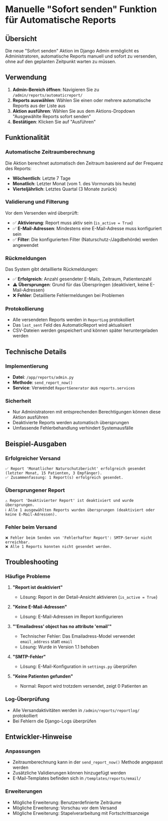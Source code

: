 # Manuelle "Sofort senden" Funktion für Automatische Reports

## Übersicht

Die neue "Sofort senden" Aktion im Django Admin ermöglicht es Administratoren, automatische Reports manuell und sofort zu versenden, ohne auf den geplanten Zeitpunkt warten zu müssen.

## Verwendung

1. **Admin-Bereich öffnen**: Navigieren Sie zu `/admin/reports/automaticreport/`
2. **Reports auswählen**: Wählen Sie einen oder mehrere automatische Reports aus der Liste aus
3. **Aktion ausführen**: Wählen Sie aus dem Aktions-Dropdown "Ausgewählte Reports sofort senden"
4. **Bestätigen**: Klicken Sie auf "Ausführen"

## Funktionalität

### Automatische Zeitraumberechnung
Die Aktion berechnet automatisch den Zeitraum basierend auf der Frequenz des Reports:

- **Wöchentlich**: Letzte 7 Tage
- **Monatlich**: Letzter Monat (vom 1. des Vormonats bis heute)
- **Vierteljährlich**: Letztes Quartal (3 Monate zurück)

### Validierung und Filterung
Vor dem Versenden wird überprüft:

- ✅ **Aktivierung**: Report muss aktiv sein (`is_active = True`)
- ✅ **E-Mail-Adressen**: Mindestens eine E-Mail-Adresse muss konfiguriert sein
- ✅ **Filter**: Die konfigurierten Filter (Naturschutz-/Jagdbehörde) werden angewendet

### Rückmeldungen
Das System gibt detaillierte Rückmeldungen:

- ✅ **Erfolgreich**: Anzahl gesendeter E-Mails, Zeitraum, Patientenzahl
- ⚠️ **Übersprungen**: Grund für das Überspringen (deaktiviert, keine E-Mail-Adressen)
- ❌ **Fehler**: Detaillierte Fehlermeldungen bei Problemen

### Protokollierung
- Alle versendeten Reports werden in `ReportLog` protokolliert
- Das `last_sent` Feld des AutomaticReport wird aktualisiert
- CSV-Dateien werden gespeichert und können später heruntergeladen werden

## Technische Details

### Implementierung
- **Datei**: `/app/reports/admin.py`
- **Methode**: `send_report_now()`
- **Service**: Verwendet `ReportGenerator` aus `reports.services`

### Sicherheit
- Nur Administratoren mit entsprechenden Berechtigungen können diese Aktion ausführen
- Deaktivierte Reports werden automatisch übersprungen
- Umfassende Fehlerbehandlung verhindert Systemausfälle

## Beispiel-Ausgaben

### Erfolgreicher Versand
```
✅ Report 'Monatlicher Naturschutzbericht' erfolgreich gesendet (letzter Monat, 15 Patienten, 3 Empfänger).
✅ Zusammenfassung: 1 Report(s) erfolgreich gesendet.
```

### Übersprungener Report
```
⚠️ Report 'Deaktivierter Report' ist deaktiviert und wurde übersprungen.
ℹ️ Alle 1 ausgewählten Reports wurden übersprungen (deaktiviert oder keine E-Mail-Adressen).
```

### Fehler beim Versand
```
❌ Fehler beim Senden von 'Fehlerhafter Report': SMTP-Server nicht erreichbar.
❌ Alle 1 Reports konnten nicht gesendet werden.
```

## Troubleshooting

### Häufige Probleme

1. **"Report ist deaktiviert"**
   - Lösung: Report in der Detail-Ansicht aktivieren (`is_active = True`)

2. **"Keine E-Mail-Adressen"**
   - Lösung: E-Mail-Adressen im Report konfigurieren

3. **"'Emailadress' object has no attribute 'email'"**
   - Technischer Fehler: Das Emailadress-Model verwendet `email_address` statt `email`
   - Lösung: Wurde in Version 1.1 behoben

4. **"SMTP-Fehler"**
   - Lösung: E-Mail-Konfiguration in `settings.py` überprüfen

5. **"Keine Patienten gefunden"**
   - Normal: Report wird trotzdem versendet, zeigt 0 Patienten an

### Log-Überprüfung
- Alle Versandaktivitäten werden in `/admin/reports/reportlog/` protokolliert
- Bei Fehlern die Django-Logs überprüfen

## Entwickler-Hinweise

### Anpassungen
- Zeitraumberechnung kann in der `send_report_now()` Methode angepasst werden
- Zusätzliche Validierungen können hinzugefügt werden
- E-Mail-Templates befinden sich in `/templates/reports/email/`

### Erweiterungen
- Mögliche Erweiterung: Benutzerdefinierte Zeiträume
- Mögliche Erweiterung: Vorschau vor dem Versand
- Mögliche Erweiterung: Stapelverarbeitung mit Fortschrittsanzeige
